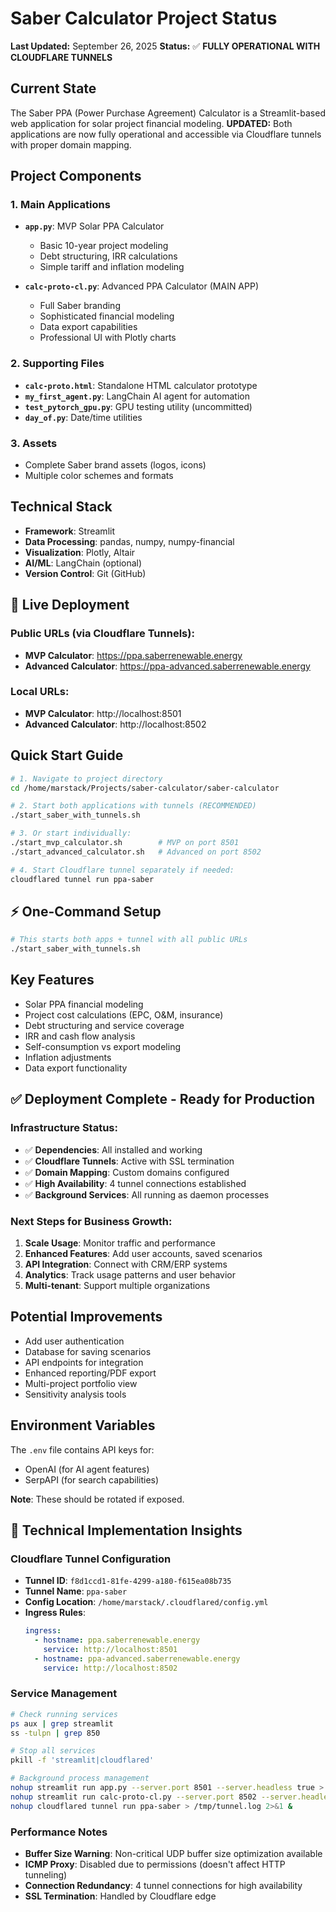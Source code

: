 # Saber Calculator Project Status
**Last Updated:** September 26, 2025
**Status:** ✅ **FULLY OPERATIONAL WITH CLOUDFLARE TUNNELS**

## Current State
The Saber PPA (Power Purchase Agreement) Calculator is a Streamlit-based web application for solar project financial modeling. **UPDATED:** Both applications are now fully operational and accessible via Cloudflare tunnels with proper domain mapping.

## Project Components

### 1. Main Applications
- **`app.py`**: MVP Solar PPA Calculator
  - Basic 10-year project modeling
  - Debt structuring, IRR calculations
  - Simple tariff and inflation modeling

- **`calc-proto-cl.py`**: Advanced PPA Calculator (MAIN APP)
  - Full Saber branding
  - Sophisticated financial modeling
  - Data export capabilities
  - Professional UI with Plotly charts

### 2. Supporting Files
- **`calc-proto.html`**: Standalone HTML calculator prototype
- **`my_first_agent.py`**: LangChain AI agent for automation
- **`test_pytorch_gpu.py`**: GPU testing utility (uncommitted)
- **`day_of.py`**: Date/time utilities

### 3. Assets
- Complete Saber brand assets (logos, icons)
- Multiple color schemes and formats

## Technical Stack
- **Framework**: Streamlit
- **Data Processing**: pandas, numpy, numpy-financial
- **Visualization**: Plotly, Altair
- **AI/ML**: LangChain (optional)
- **Version Control**: Git (GitHub)

## 🚀 Live Deployment
### Public URLs (via Cloudflare Tunnels):
- **MVP Calculator**: https://ppa.saberrenewable.energy
- **Advanced Calculator**: https://ppa-advanced.saberrenewable.energy

### Local URLs:
- **MVP Calculator**: http://localhost:8501
- **Advanced Calculator**: http://localhost:8502

## Quick Start Guide
```bash
# 1. Navigate to project directory
cd /home/marstack/Projects/saber-calculator/saber-calculator

# 2. Start both applications with tunnels (RECOMMENDED)
./start_saber_with_tunnels.sh

# 3. Or start individually:
./start_mvp_calculator.sh        # MVP on port 8501
./start_advanced_calculator.sh   # Advanced on port 8502

# 4. Start Cloudflare tunnel separately if needed:
cloudflared tunnel run ppa-saber
```

## ⚡ One-Command Setup
```bash
# This starts both apps + tunnel with all public URLs
./start_saber_with_tunnels.sh
```

## Key Features
- Solar PPA financial modeling
- Project cost calculations (EPC, O&M, insurance)
- Debt structuring and service coverage
- IRR and cash flow analysis
- Self-consumption vs export modeling
- Inflation adjustments
- Data export functionality

## ✅ Deployment Complete - Ready for Production

### Infrastructure Status:
- ✅ **Dependencies**: All installed and working
- ✅ **Cloudflare Tunnels**: Active with SSL termination
- ✅ **Domain Mapping**: Custom domains configured
- ✅ **High Availability**: 4 tunnel connections established
- ✅ **Background Services**: All running as daemon processes

### Next Steps for Business Growth:
1. **Scale Usage**: Monitor traffic and performance
2. **Enhanced Features**: Add user accounts, saved scenarios
3. **API Integration**: Connect with CRM/ERP systems
4. **Analytics**: Track usage patterns and user behavior
5. **Multi-tenant**: Support multiple organizations

## Potential Improvements
- Add user authentication
- Database for saving scenarios
- API endpoints for integration
- Enhanced reporting/PDF export
- Multi-project portfolio view
- Sensitivity analysis tools

## Environment Variables
The `.env` file contains API keys for:
- OpenAI (for AI agent features)
- SerpAPI (for search capabilities)

**Note**: These should be rotated if exposed.

## 🔧 Technical Implementation Insights

### Cloudflare Tunnel Configuration
- **Tunnel ID**: `f8d1ccd1-81fe-4299-a180-f615ea08b735`
- **Tunnel Name**: `ppa-saber`
- **Config Location**: `/home/marstack/.cloudflared/config.yml`
- **Ingress Rules**:
  ```yaml
  ingress:
    - hostname: ppa.saberrenewable.energy
      service: http://localhost:8501
    - hostname: ppa-advanced.saberrenewable.energy
      service: http://localhost:8502
  ```

### Service Management
```bash
# Check running services
ps aux | grep streamlit
ss -tulpn | grep 850

# Stop all services
pkill -f 'streamlit|cloudflared'

# Background process management
nohup streamlit run app.py --server.port 8501 --server.headless true > /tmp/mvp_calc.log 2>&1 &
nohup streamlit run calc-proto-cl.py --server.port 8502 --server.headless true > /tmp/advanced_calc.log 2>&1 &
nohup cloudflared tunnel run ppa-saber > /tmp/tunnel.log 2>&1 &
```

### Performance Notes
- **Buffer Size Warning**: Non-critical UDP buffer size optimization available
- **ICMP Proxy**: Disabled due to permissions (doesn't affect HTTP tunneling)
- **Connection Redundancy**: 4 tunnel connections for high availability
- **SSL Termination**: Handled by Cloudflare edge